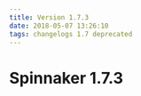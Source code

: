 ```yaml
---
title: Version 1.7.3
date: 2018-05-07 13:26:10 
tags: changelogs 1.7 deprecated
---
```

# Spinnaker 1.7.3
<script src="https://gist.github.com/spinnaker-release/2574a5bbdf23a29108b74b0536c2326c.js"/>
